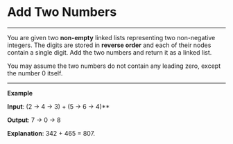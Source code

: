 # **Add Two Numbers**
___
You are given two **non-empty** linked lists representing two non-negative integers. The digits are stored in **reverse order** and each of their nodes contain a single digit. Add the two numbers and return it as a linked list.

You may assume the two numbers do not contain any leading zero, except the number 0 itself.
___
**Example**

**Input**: (2 -> 4 -> 3) + (5 -> 6 -> 4)**

**Output**: 7 -> 0 -> 8

**Explanation**: 342 + 465 = 807.

